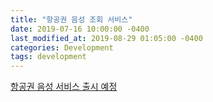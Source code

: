 ```yaml
---
title: "항공권 음성 조회 서비스"
date: 2019-07-16 10:00:00 -0400
last_modified_at: 2019-08-29 01:05:00 -0400
categories: Development
tags: development
---
```


[항공권 음성 서비스 출시 예정](http://www.techholic.co.kr/news/articleView.html?idxno=179558)
